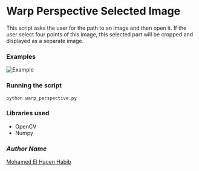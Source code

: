 # Warp Perspective Selected Image
This script asks the user for the path to an image and then
open it. If the user select four points of this image, 
this selected part will be cropped and displayed as a separate image.

### Examples
![Example](example.gif)

### Running the script
```commandline
python warp_perspective.py
```

### Libraries used
- OpenCV
- Numpy

### *Author Name*
[Mohamed El Hacen Habib](https://github.com/mohamedelhacen)